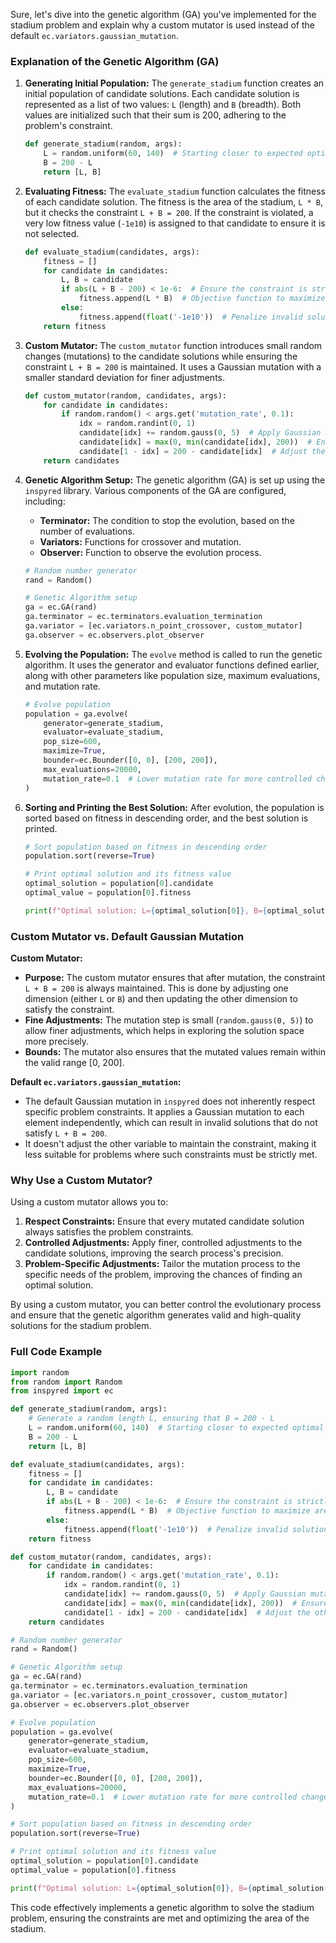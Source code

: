 Sure, let's dive into the genetic algorithm (GA) you've implemented for the stadium problem and explain why a custom mutator is used instead of the default `ec.variators.gaussian_mutation`.

### Explanation of the Genetic Algorithm (GA)

1. **Generating Initial Population:**
   The `generate_stadium` function creates an initial population of candidate solutions. Each candidate solution is represented as a list of two values: `L` (length) and `B` (breadth). Both values are initialized such that their sum is 200, adhering to the problem's constraint.

   ```python
   def generate_stadium(random, args):
       L = random.uniform(60, 140)  # Starting closer to expected optimal values
       B = 200 - L
       return [L, B]
   ```

2. **Evaluating Fitness:**
   The `evaluate_stadium` function calculates the fitness of each candidate solution. The fitness is the area of the stadium, `L * B`, but it checks the constraint `L + B = 200`. If the constraint is violated, a very low fitness value (`-1e10`) is assigned to that candidate to ensure it is not selected.

   ```python
   def evaluate_stadium(candidates, args):
       fitness = []
       for candidate in candidates:
           L, B = candidate
           if abs(L + B - 200) < 1e-6:  # Ensure the constraint is strictly met
               fitness.append(L * B)  # Objective function to maximize area
           else:
               fitness.append(float('-1e10'))  # Penalize invalid solutions
       return fitness
   ```

3. **Custom Mutator:**
   The `custom_mutator` function introduces small random changes (mutations) to the candidate solutions while ensuring the constraint `L + B = 200` is maintained. It uses a Gaussian mutation with a smaller standard deviation for finer adjustments.

   ```python
   def custom_mutator(random, candidates, args):
       for candidate in candidates:
           if random.random() < args.get('mutation_rate', 0.1):
               idx = random.randint(0, 1)
               candidate[idx] += random.gauss(0, 5)  # Apply Gaussian mutation with smaller std deviation
               candidate[idx] = max(0, min(candidate[idx], 200))  # Ensure within bounds
               candidate[1 - idx] = 200 - candidate[idx]  # Adjust the other variable to meet the constraint
       return candidates
   ```

4. **Genetic Algorithm Setup:**
   The genetic algorithm (GA) is set up using the `inspyred` library. Various components of the GA are configured, including:
   - **Terminator:** The condition to stop the evolution, based on the number of evaluations.
   - **Variators:** Functions for crossover and mutation.
   - **Observer:** Function to observe the evolution process.

   ```python
   # Random number generator
   rand = Random()

   # Genetic Algorithm setup
   ga = ec.GA(rand)
   ga.terminator = ec.terminators.evaluation_termination
   ga.variator = [ec.variators.n_point_crossover, custom_mutator]
   ga.observer = ec.observers.plot_observer
   ```

5. **Evolving the Population:**
   The `evolve` method is called to run the genetic algorithm. It uses the generator and evaluator functions defined earlier, along with other parameters like population size, maximum evaluations, and mutation rate.

   ```python
   # Evolve population
   population = ga.evolve(
       generator=generate_stadium,
       evaluator=evaluate_stadium,
       pop_size=600,
       maximize=True,
       bounder=ec.Bounder([0, 0], [200, 200]),
       max_evaluations=20000,
       mutation_rate=0.1  # Lower mutation rate for more controlled changes
   )
   ```

6. **Sorting and Printing the Best Solution:**
   After evolution, the population is sorted based on fitness in descending order, and the best solution is printed.

   ```python
   # Sort population based on fitness in descending order
   population.sort(reverse=True)

   # Print optimal solution and its fitness value
   optimal_solution = population[0].candidate
   optimal_value = population[0].fitness

   print(f"Optimal solution: L={optimal_solution[0]}, B={optimal_solution[1]}\nObjective function value: {optimal_value}")
   ```

### Custom Mutator vs. Default Gaussian Mutation

**Custom Mutator:**
- **Purpose:** The custom mutator ensures that after mutation, the constraint `L + B = 200` is always maintained. This is done by adjusting one dimension (either `L` or `B`) and then updating the other dimension to satisfy the constraint.
- **Fine Adjustments:** The mutation step is small (`random.gauss(0, 5)`) to allow finer adjustments, which helps in exploring the solution space more precisely.
- **Bounds:** The mutator also ensures that the mutated values remain within the valid range [0, 200].

**Default `ec.variators.gaussian_mutation`:**
- The default Gaussian mutation in `inspyred` does not inherently respect specific problem constraints. It applies a Gaussian mutation to each element independently, which can result in invalid solutions that do not satisfy `L + B = 200`.
- It doesn't adjust the other variable to maintain the constraint, making it less suitable for problems where such constraints must be strictly met.

### Why Use a Custom Mutator?

Using a custom mutator allows you to:
1. **Respect Constraints:** Ensure that every mutated candidate solution always satisfies the problem constraints.
2. **Controlled Adjustments:** Apply finer, controlled adjustments to the candidate solutions, improving the search process's precision.
3. **Problem-Specific Adjustments:** Tailor the mutation process to the specific needs of the problem, improving the chances of finding an optimal solution.

By using a custom mutator, you can better control the evolutionary process and ensure that the genetic algorithm generates valid and high-quality solutions for the stadium problem.

### Full Code Example

```python
import random
from random import Random
from inspyred import ec

def generate_stadium(random, args):
    # Generate a random length L, ensuring that B = 200 - L
    L = random.uniform(60, 140)  # Starting closer to expected optimal values
    B = 200 - L
    return [L, B]

def evaluate_stadium(candidates, args):
    fitness = []
    for candidate in candidates:
        L, B = candidate
        if abs(L + B - 200) < 1e-6:  # Ensure the constraint is strictly met
            fitness.append(L * B)  # Objective function to maximize area
        else:
            fitness.append(float('-1e10'))  # Penalize invalid solutions
    return fitness

def custom_mutator(random, candidates, args):
    for candidate in candidates:
        if random.random() < args.get('mutation_rate', 0.1):
            idx = random.randint(0, 1)
            candidate[idx] += random.gauss(0, 5)  # Apply Gaussian mutation with smaller std deviation
            candidate[idx] = max(0, min(candidate[idx], 200))  # Ensure within bounds
            candidate[1 - idx] = 200 - candidate[idx]  # Adjust the other variable to meet the constraint
    return candidates

# Random number generator
rand = Random()

# Genetic Algorithm setup
ga = ec.GA(rand)
ga.terminator = ec.terminators.evaluation_termination
ga.variator = [ec.variators.n_point_crossover, custom_mutator]
ga.observer = ec.observers.plot_observer

# Evolve population
population = ga.evolve(
    generator=generate_stadium,
    evaluator=evaluate_stadium,
    pop_size=600,
    maximize=True,
    bounder=ec.Bounder([0, 0], [200, 200]),
    max_evaluations=20000,
    mutation_rate=0.1  # Lower mutation rate for more controlled changes
)

# Sort population based on fitness in descending order
population.sort(reverse=True)

# Print optimal solution and its fitness value
optimal_solution = population[0].candidate
optimal_value = population[0].fitness

print(f"Optimal solution: L={optimal_solution[0]}, B={optimal_solution[1]}\nObjective function value: {optimal_value}")
```

This code effectively implements a genetic algorithm to solve the stadium problem, ensuring the constraints are met and optimizing the area of the stadium.